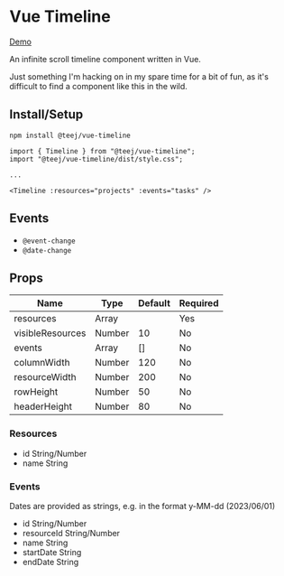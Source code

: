# Vue Timeline

[Demo](https://timeline.tj.ie/)

An infinite scroll timeline component written in Vue.

Just something I'm hacking on in my spare time for a bit of fun, as it's difficult to find a component like this in the wild.

## Install/Setup

`npm install @teej/vue-timeline`

```
import { Timeline } from "@teej/vue-timeline";
import "@teej/vue-timeline/dist/style.css";

...

<Timeline :resources="projects" :events="tasks" />
```

## Events

- `@event-change`
- `@date-change`

## Props

| Name             | Type   | Default | Required |
|------------------|--------|---------|----------|
| resources        | Array  |         | Yes      |
| visibleResources | Number | 10      | No       |
| events           | Array  | []      | No       |
| columnWidth      | Number | 120     | No       |
| resourceWidth    | Number | 200     | No       |
| rowHeight        | Number | 50      | No       |
| headerHeight     | Number | 80      | No       |

### Resources

- id String/Number
- name String

### Events

Dates are provided as strings, e.g. in the format y-MM-dd (2023/06/01)

- id String/Number
- resourceId String/Number
- name String
- startDate String
- endDate String 